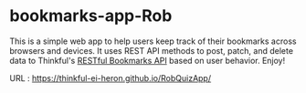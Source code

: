 # bookmarks-app-Rob

This is a simple web app to help users keep track of their bookmarks across browsers and devices. It uses REST API methods to post, patch, and delete data to Thinkful's [RESTful Bookmarks API](https://thinkful-list-api.herokuapp.com/endpoints/bookmarks) based on user behavior. Enjoy!

URL : https://thinkful-ei-heron.github.io/RobQuizApp/